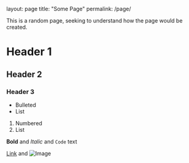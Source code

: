 layout: page
title: "Some Page"
permalink: /page/

This is a random page, seeking to understand how the page would be created.

# Header 1
## Header 2
### Header 3

- Bulleted
- List

1. Numbered
2. List

**Bold** and _Italic_ and `Code` text

[Link](url) and ![Image](src)
